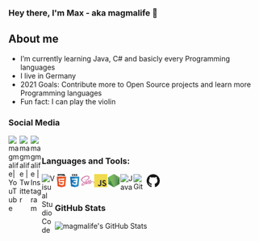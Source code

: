 ### Hey there, I'm Max - aka magmalife 👋

## About me

-  I’m currently learning Java, C# and basicly every Programming languages
-  I live in Germany
-  2021 Goals: Contribute more to Open Source projects and learn more Programming languages
-  Fun fact: I can play the violin


### Social Media

[<img align="left" alt="magmalife| YouTube" width="22px" src="https://cdn.jsdelivr.net/npm/simple-icons@v3/icons/youtube.svg" />][youtube]
[<img align="left" alt="magmalife | Twitter" width="22px" src="https://cdn.jsdelivr.net/npm/simple-icons@v3/icons/twitter.svg" />][twitter]
[<img align="left" alt="magmalife | Instagram" width="22px" src="https://cdn.jsdelivr.net/npm/simple-icons@v3/icons/instagram.svg" />][instagram]

<br />

### Languages and Tools:

<img align="left" alt="Visual Studio Code" width="26px" src="https://upload.wikimedia.org/wikipedia/commons/thumb/9/9a/Visual_Studio_Code_1.35_icon.svg/1200px-Visual_Studio_Code_1.35_icon.svg.png" />
<img align="left" alt="HTML5" width="26px" src="https://raw.githubusercontent.com/github/explore/80688e429a7d4ef2fca1e82350fe8e3517d3494d/topics/html/html.png" />
<img align="left" alt="CSS3" width="26px" src="https://raw.githubusercontent.com/github/explore/80688e429a7d4ef2fca1e82350fe8e3517d3494d/topics/css/css.png" />
<img align="left" alt="Sass" width="26px" src="https://raw.githubusercontent.com/github/explore/80688e429a7d4ef2fca1e82350fe8e3517d3494d/topics/sass/sass.png" />
<img align="left" alt="JavaScript" width="26px" src="https://raw.githubusercontent.com/github/explore/80688e429a7d4ef2fca1e82350fe8e3517d3494d/topics/javascript/javascript.png" />
<img align="left" alt="Node.js" width="26px" src="https://raw.githubusercontent.com/github/explore/80688e429a7d4ef2fca1e82350fe8e3517d3494d/topics/nodejs/nodejs.png" />
<img align="left" alt="Java" width="26px" src="https://upload.wikimedia.org/wikipedia/de/e/e1/Java-Logo.svg" />
<img align="left" alt="Git" width="26px" src="https://i.imgur.com/yurxZd1.png" />
<img align="left" alt="GitHub" width="26px" src="https://raw.githubusercontent.com/github/explore/78df643247d429f6cc873026c0622819ad797942/topics/github/github.png" />


<br />
<br />


### GitHub Stats

  <img align="left" alt="magmalife's GitHub Stats" src="https://github-readme-stats-codestackr.vercel.app/api?username=magmalife&show_icons=true&hide_border=true" />

</details>


[twitter]: https://twitter.com/magmalifes
[youtube]: https://www.youtube.com/channel/UCF-aPa-bj2vlUqQTIQnBhQQ
[instagram]: https://instagram.com/magmalife
